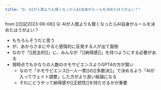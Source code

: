 ```yaml
---
title: "Q: AIが人間よりも賢くなったらAI自身がルールを決めたほうがよい？"
---
```


from [[日記2023-06-08]]
Q: AIが人間よりも賢くなったらAI自身がルールを決めたほうがよい？
- もちろんそうだと思う
- が、あからさまにやると感情的に反発する人が出て面倒
- なので「[[民主的]]」に、みんなが「[[納得感]]」を持つようにする必要がある
- 現時点でもかなりの人数のホモサピエンスよりGPT4の方が賢い
    - なので「ホモサピエンス[[一人一票]]の[[多数決]]」で決めるより「AIが入ってウェイト調整」した方がより良い結論になる
    - それにどうやって納得感や[[正統性]]を持たせるかが重要

